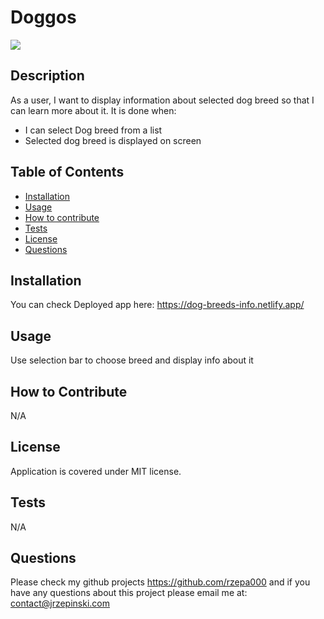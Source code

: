 # Doggos

<img src="https://img.shields.io/badge/license-MIT-blue">

## Description

As a user, I want to display information about selected dog breed so that I can learn more about it. It is done when:

-  I can select Dog breed from a list
- Selected dog breed is displayed on screen


## Table of Contents

- [Installation](#installation)
- [Usage](#usage)
- [How to contribute](#how-to-contribute)
- [Tests](#tests)
- [License](#license)
- [Questions](#questions)

## Installation

You can check Deployed app here:
https://dog-breeds-info.netlify.app/
## Usage

Use selection bar to choose breed and display info about it

## How to Contribute

N/A 

## License

Application is covered under MIT license.

## Tests

N/A 

## Questions

Please check my github projects  https://github.com/rzepa000 
and if you have any questions about this project please email me at: contact@jrzepinski.com 
